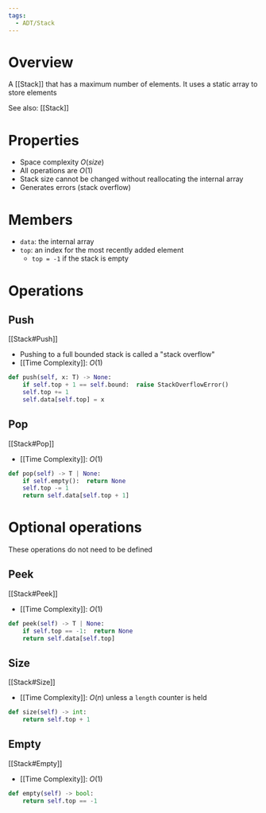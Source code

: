 ```yaml
---
tags:
  - ADT/Stack
---
```


# Overview
A [[Stack]] that has a maximum number of elements. It uses a static array to store elements

See also: [[Stack]]

# Properties
- Space complexity $O(size)$
- All operations are $O(1)$
- Stack size cannot be changed without reallocating the internal array
- Generates errors (stack overflow)

# Members
- `data`: the internal array
- `top`: an index for the most recently added element
	- `top = -1` if the stack is empty

# Operations
## Push
[[Stack#Push]]

- Pushing to a full bounded stack is called a "stack overflow"
- [[Time Complexity]]: $O(1)$

```python
def push(self, x: T) -> None:
	if self.top + 1 == self.bound:  raise StackOverflowError()
	self.top += 1
	self.data[self.top] = x
```

## Pop
[[Stack#Pop]]

- [[Time Complexity]]: $O(1)$

```python
def pop(self) -> T | None:
	if self.empty():  return None
	self.top -= 1
	return self.data[self.top + 1]
```

# Optional operations
These operations do not need to be defined

## Peek
[[Stack#Peek]]

- [[Time Complexity]]: $O(1)$

```python
def peek(self) -> T | None:
	if self.top == -1:  return None
	return self.data[self.top]
```

## Size
[[Stack#Size]]

- [[Time Complexity]]: $O(n)$ unless a `length` counter is held

```python
def size(self) -> int:
	return self.top + 1
```

## Empty
[[Stack#Empty]]

- [[Time Complexity]]: $O(1)$

```python
def empty(self) -> bool:
	return self.top == -1
```
